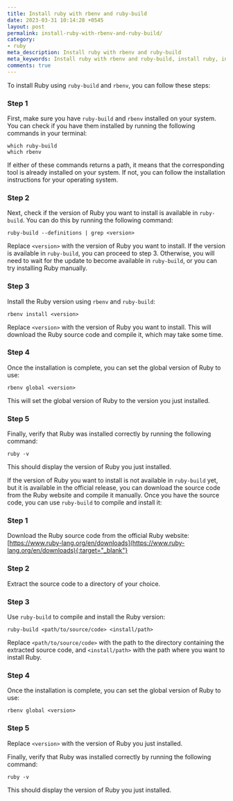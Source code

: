 ```yaml
---
title: Install ruby with rbenv and ruby-build
date: 2023-03-31 10:14:28 +0545
layout: post
permalink: install-ruby-with-rbenv-and-ruby-build/
category:
- ruby
meta_description: Install ruby with rbenv and ruby-build
meta_keywords: Install ruby with rbenv and ruby-build, install ruby, install ruby if ruby version is not available on ruby build, ruby build
comments: true
---
```


To install Ruby using `ruby-build` and `rbenv`, you can follow these steps:

### Step 1
First, make sure you have `ruby-build` and `rbenv` installed on your system. You can check if you have them installed by running the following commands in your terminal:

```shell
which ruby-build
which rbenv
  ```

If either of these commands returns a path, it means that the corresponding tool is already installed on your system. If not, you can follow the installation instructions for your operating system.

### Step 2
Next, check if the version of Ruby you want to install is available in `ruby-build`. You can do this by running the following command:

```shell
ruby-build --definitions | grep <version>
```

Replace `<version>` with the version of Ruby you want to install. If the version is available in `ruby-build`, you can proceed to step 3. Otherwise, you will need to wait for the update to become available in `ruby-build`, or you can try installing Ruby manually.

### Step 3
Install the Ruby version using `rbenv` and `ruby-build`:

```shell
rbenv install <version>
```

Replace `<version>` with the version of Ruby you want to install. This will download the Ruby source code and compile it, which may take some time.

### Step 4
Once the installation is complete, you can set the global version of Ruby to use:

```shell
rbenv global <version>
```

This will set the global version of Ruby to the version you just installed.

### Step 5
Finally, verify that Ruby was installed correctly by running the following command:

```shell
ruby -v
```

This should display the version of Ruby you just installed.

If the version of Ruby you want to install is not available in `ruby-build` yet, but it is available in the official release, you can download the source code from the Ruby website and compile it manually. Once you have the source code, you can use `ruby-build` to compile and install it:

### Step 1
Download the Ruby source code from the official Ruby website: [https://www.ruby-lang.org/en/downloads](https://www.ruby-lang.org/en/downloads){:target="_blank"}

### Step 2
Extract the source code to a directory of your choice.

### Step 3
Use `ruby-build` to compile and install the Ruby version:

```shell
ruby-build <path/to/source/code> <install/path>
```

Replace `<path/to/source/code>` with the path to the directory containing the extracted source code, and `<install/path>` with the path where you want to install Ruby.

### Step 4
Once the installation is complete, you can set the global version of Ruby to use:

```shell
rbenv global <version>
```

### Step 5
Replace `<version>` with the version of Ruby you just installed.

Finally, verify that Ruby was installed correctly by running the following command:

```shell
ruby -v
```

This should display the version of Ruby you just installed.

